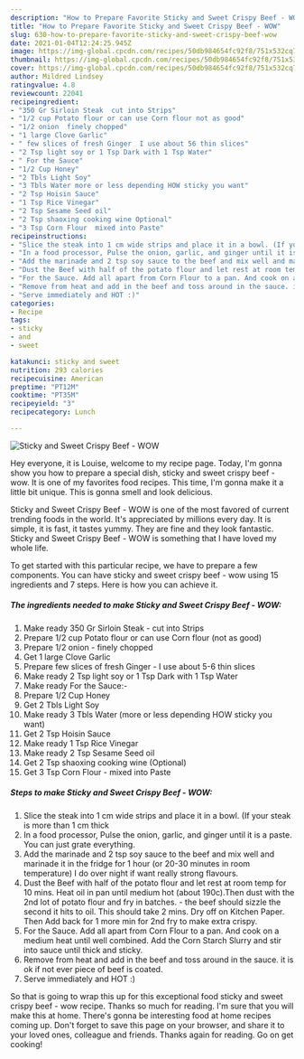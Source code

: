 ```yaml
---
description: "How to Prepare Favorite Sticky and Sweet Crispy Beef - WOW"
title: "How to Prepare Favorite Sticky and Sweet Crispy Beef - WOW"
slug: 630-how-to-prepare-favorite-sticky-and-sweet-crispy-beef-wow
date: 2021-01-04T12:24:25.945Z
image: https://img-global.cpcdn.com/recipes/50db984654fc92f8/751x532cq70/sticky-and-sweet-crispy-beef-wow-recipe-main-photo.jpg
thumbnail: https://img-global.cpcdn.com/recipes/50db984654fc92f8/751x532cq70/sticky-and-sweet-crispy-beef-wow-recipe-main-photo.jpg
cover: https://img-global.cpcdn.com/recipes/50db984654fc92f8/751x532cq70/sticky-and-sweet-crispy-beef-wow-recipe-main-photo.jpg
author: Mildred Lindsey
ratingvalue: 4.8
reviewcount: 22041
recipeingredient:
- "350 Gr Sirloin Steak  cut into Strips"
- "1/2 cup Potato flour or can use Corn flour not as good"
- "1/2 onion  finely chopped"
- "1 large Clove Garlic"
- " few slices of fresh Ginger  I use about 56 thin slices"
- "2 Tsp light soy or 1 Tsp Dark with 1 Tsp Water"
- " For the Sauce"
- "1/2 Cup Honey"
- "2 Tbls Light Soy"
- "3 Tbls Water more or less depending HOW sticky you want"
- "2 Tsp Hoisin Sauce"
- "1 Tsp Rice Vinegar"
- "2 Tsp Sesame Seed oil"
- "2 Tsp shaoxing cooking wine Optional"
- "3 Tsp Corn Flour  mixed into Paste"
recipeinstructions:
- "Slice the steak into 1 cm wide strips and place it in a bowl. (If your steak is more than 1 cm thick"
- "In a food processor, Pulse the onion, garlic, and ginger until it is a paste. You can just grate everything."
- "Add the marinade and 2 tsp soy sauce to the beef and mix well and marinade it in the fridge for 1 hour (or 20-30 minutes in room temperature) I do over night if want really strong flavours."
- "Dust the Beef with half of the potato flour and let rest at room temp for 10 mins. Heat oil in pan until medium hot (about 190c).Then dust with the 2nd lot of potato flour and fry in batches. - the beef should sizzle the second it hits to oil. This should take 2 mins. Dry off on Kitchen Paper. Then Add back for 1 more min for 2nd fry to make extra crispy."
- "For the Sauce. Add all apart from Corn Flour to a pan. And cook on a medium heat until well combined. Add the Corn Starch Slurry and stir into sauce until thick and sticky."
- "Remove from heat and add in the beef and toss around in the sauce. it is ok if not ever piece of beef is coated."
- "Serve immediately and HOT :)"
categories:
- Recipe
tags:
- sticky
- and
- sweet

katakunci: sticky and sweet 
nutrition: 293 calories
recipecuisine: American
preptime: "PT12M"
cooktime: "PT35M"
recipeyield: "3"
recipecategory: Lunch

---
```



![Sticky and Sweet Crispy Beef - WOW](https://img-global.cpcdn.com/recipes/50db984654fc92f8/751x532cq70/sticky-and-sweet-crispy-beef-wow-recipe-main-photo.jpg)

Hey everyone, it is Louise, welcome to my recipe page. Today, I'm gonna show you how to prepare a special dish, sticky and sweet crispy beef - wow. It is one of my favorites food recipes. This time, I'm gonna make it a little bit unique. This is gonna smell and look delicious.

Sticky and Sweet Crispy Beef - WOW is one of the most favored of current trending foods in the world. It's appreciated by millions every day. It is simple, it is fast, it tastes yummy. They are fine and they look fantastic. Sticky and Sweet Crispy Beef - WOW is something that I have loved my whole life.




To get started with this particular recipe, we have to prepare a few components. You can have sticky and sweet crispy beef - wow using 15 ingredients and 7 steps. Here is how you can achieve it.

<!--inarticleads1-->

##### The ingredients needed to make Sticky and Sweet Crispy Beef - WOW:

1. Make ready 350 Gr Sirloin Steak - cut into Strips
1. Prepare 1/2 cup Potato flour or can use Corn flour (not as good)
1. Prepare 1/2 onion - finely chopped
1. Get 1 large Clove Garlic
1. Prepare  few slices of fresh Ginger - I use about 5-6 thin slices
1. Make ready 2 Tsp light soy or 1 Tsp Dark with 1 Tsp Water
1. Make ready  For the Sauce:-
1. Prepare 1/2 Cup Honey
1. Get 2 Tbls Light Soy
1. Make ready 3 Tbls Water (more or less depending HOW sticky you want)
1. Get 2 Tsp Hoisin Sauce
1. Make ready 1 Tsp Rice Vinegar
1. Make ready 2 Tsp Sesame Seed oil
1. Get 2 Tsp shaoxing cooking wine (Optional)
1. Get 3 Tsp Corn Flour - mixed into Paste




<!--inarticleads2-->

##### Steps to make Sticky and Sweet Crispy Beef - WOW:

1. Slice the steak into 1 cm wide strips and place it in a bowl. (If your steak is more than 1 cm thick
1. In a food processor, Pulse the onion, garlic, and ginger until it is a paste. You can just grate everything.
1. Add the marinade and 2 tsp soy sauce to the beef and mix well and marinade it in the fridge for 1 hour (or 20-30 minutes in room temperature) I do over night if want really strong flavours.
1. Dust the Beef with half of the potato flour and let rest at room temp for 10 mins. Heat oil in pan until medium hot (about 190c).Then dust with the 2nd lot of potato flour and fry in batches. - the beef should sizzle the second it hits to oil. This should take 2 mins. Dry off on Kitchen Paper. Then Add back for 1 more min for 2nd fry to make extra crispy.
1. For the Sauce. Add all apart from Corn Flour to a pan. And cook on a medium heat until well combined. Add the Corn Starch Slurry and stir into sauce until thick and sticky.
1. Remove from heat and add in the beef and toss around in the sauce. it is ok if not ever piece of beef is coated.
1. Serve immediately and HOT :)




So that is going to wrap this up for this exceptional food sticky and sweet crispy beef - wow recipe. Thanks so much for reading. I'm sure that you will make this at home. There's gonna be interesting food at home recipes coming up. Don't forget to save this page on your browser, and share it to your loved ones, colleague and friends. Thanks again for reading. Go on get cooking!
